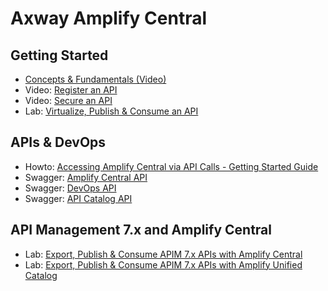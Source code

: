 # Axway Amplify Central

## Getting Started

* [Concepts & Fundamentals (Video)](https://www.youtube.com/watch?v=ja9HPLlzcn4)
* Video: [Register an API](https://www.youtube.com/watch?v=QTpB3e2DZBg)
* Video: [Secure an API](https://www.youtube.com/watch?v=WmuhKoPFF4k)
* Lab: [Virtualize, Publish & Consume an API](amplify-central-virtualize-api.md)

## APIs & DevOps

* Howto: [Accessing Amplify Central via API Calls - Getting Started Guide](api-getting-started.md)
* Swagger: [Amplify Central API](http://swagger.sotong.io/?url=https://apicentral.axway.com/api/v1/docs)
* Swagger: [DevOps API](https://d-api.docs.stoplight.io/new-subpage/devops-api/)
* Swagger: [API Catalog API](https://next.stoplight.io/axway-engineering/api-catalog/)

## API Management 7.x and Amplify Central

* Lab: [Export, Publish & Consume APIM 7.x APIs with Amplify Central](v7-to-amplify-central-api.md)
* Lab: [Export, Publish & Consume APIM 7.x APIs with Amplify Unified Catalog](v7-to-amplify-unified-catalog.md)

